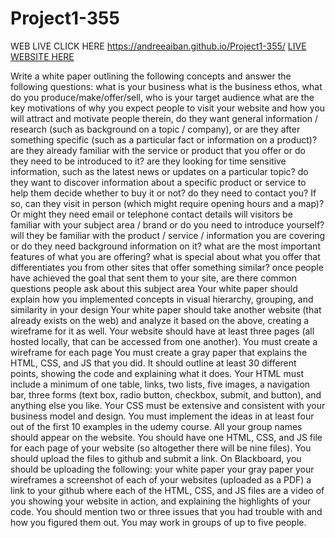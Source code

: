# Project1-355

WEB LIVE CLICK HERE https://andreeaiban.github.io/Project1-355/
[LIVE WEBSITE HERE](https://andreeaiban.github.io/Project1-355)













Write a white paper outlining the following concepts and answer the following questions:
what is your business 
what is the business ethos,
what do you produce/make/offer/sell,
who is your target audience
what are the key motivations of why you expect people to visit your website and how you will attract and motivate people therein,
do they want general information / research (such as background on a topic / company), or are they after something specific (such as a particular fact or information on a product)?
are they already familiar with the service or product that you offer or do they need to be introduced to it?
are they looking for time sensitive information, such as the latest news or updates on a particular topic?
do they want to discover information about a specific product or service to help them decide whether to buy it or not?
do they need to contact you? If so, can they visit in person (which might require opening hours and a map)? Or might they need email or telephone contact details 
will visitors be familiar with your subject area / brand or do you need to introduce yourself?
will they be familiar with the product / service / information you are covering or do they need background information on it? 
what are the most important features of what you are offering?
what is special about what you offer that differentiates you from other sites that offer something similar?
once people have achieved the goal that sent them to your site, are there common questions people ask about this subject area
Your white paper should explain how you implemented concepts in visual hierarchy, grouping, and similarity in your design
Your white paper should take another website (that already exists on the web) and analyze it based on the above, creating a wireframe for it as well.
Your website should have at least three pages (all hosted locally, that can be accessed from one another).  You must create a wireframe for each page
You must create a gray paper that explains the HTML, CSS, and JS that you did. It should outline at least 30 different points, showing the code and explaining what it does.
Your HTML must include a minimum of one table, links, two lists, five images, a navigation bar, three forms (text box, radio button, checkbox, submit, and button), and anything else you like.
Your CSS must be extensive and consistent with your business model and design.
You must implement the ideas in at least four out of the first 10 examples in the udemy course.
All your group names should appear on the website.
You should have one HTML, CSS, and JS file for each page of your website (so altogether there will be nine files).  You should upload the files to github and submit a link.  On Blackboard, you should be uploading the following:
your white paper
your gray paper
your wireframes
a screenshot of each of your websites (uploaded as a PDF)
a link to your github where each of the HTML, CSS, and JS files are
a video of you showing your website in action, and explaining the highlights of your code. You should mention two or three issues that you had trouble with and how you figured them out.
You may work in groups of up to five people. 

